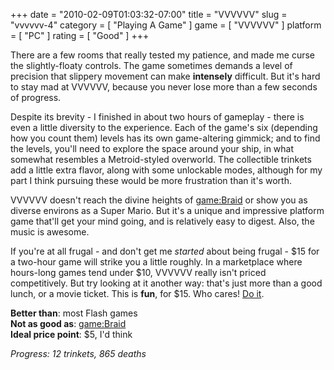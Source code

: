 +++
date = "2010-02-09T01:03:32-07:00"
title = "VVVVVV"
slug = "vvvvvv-4"
category = [ "Playing A Game" ]
game = [ "VVVVVV" ]
platform = [ "PC" ]
rating = [ "Good" ]
+++

There are a few rooms that really tested my patience, and made me curse the slightly-floaty controls.  The game sometimes demands a level of precision that slippery movement can make <b>intensely</b> difficult.  But it's hard to stay mad at VVVVVV, because you never lose more than a few seconds of progress.

Despite its brevity - I finished in about two hours of gameplay - there is even a little diversity to the experience.  Each of the game's six (depending how you count them) levels has its own game-altering gimmick; and to find the levels, you'll need to explore the space around your ship, in what somewhat resembles a Metroid-styled overworld.  The collectible trinkets add a little extra flavor, along with some unlockable modes, although for my part I think pursuing these would be more frustration than it's worth.

VVVVVV doesn't reach the divine heights of <game:Braid> or show you as diverse environs as a Super Mario.  But it's a unique and impressive platform game that'll get your mind going, and is relatively easy to digest.  Also, the music is awesome.

If you're at all frugal - and don't get me <i>started</i> about being frugal - $15 for a two-hour game will strike you a little roughly.  In a marketplace where hours-long games tend under $10, VVVVVV really isn't priced competitively.  But try looking at it another way: that's just more than a good lunch, or a movie ticket.  This is <b>fun</b>, for $15.  Who cares!  <a href="http://thelettervsixtim.es/">Do it</a>.

<b>Better than</b>: most Flash games  
<b>Not as good as</b>: <game:Braid>  
<b>Ideal price point</b>: $5, I'd think

<i>Progress: 12 trinkets, 865 deaths</i>